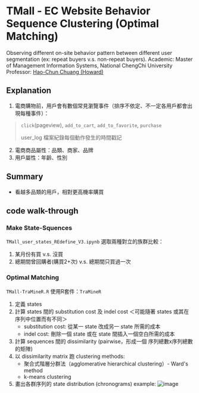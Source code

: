 # TMall - EC Website Behavior Sequence Clustering (Optimal Matching)
Observing different on-site behavior pattern between different user segmentation (ex: repeat buyers v.s. non-repeat buyers).
Academic: Master of Management Information Systems, National ChengChi University
Professor: [Hao-Chun Chuang (Howard)](https://mis2.nccu.edu.tw/zh_tw/Faculty/Faculty_01/%E8%8E%8A-%E7%9A%93%E9%88%9E-68290166)


## Explanation
1. 電商購物前，用戶會有數個常見瀏覽事件（排序不依定、不一定各用戶都會出現每種事件）：
> `click`(pageview), `add_to_cart`, `add_to_favorite`, `purchase`
> 
> user_log 檔案紀錄每個動作發生的時間戳記

2. 電商商品屬性：品類、商家、品牌
3. 用戶屬性：年齡、性別


## Summary
- 看越多品類的用戶，相對更高機率購買


## code walk-through

### Make State-Squences
`TMall_user_states_REdefine_V3.ipynb`
選取兩種對立的族群比較：
1. 某月份有買 v.s. 沒買
2. 總期間曾回購者(購買2+次) v.s. 總期間只買過一次


### Optimal Matching
`TMall-TraMineR.R`
使用R套件：`TraMineR`
1. 定義 states
2. 計算 states 間的 substitution cost 及 indel cost ＜可能隨著 states 或其在序列中位置而有不同＞
    - substitution cost: 從某一 state 改成另一 state 所需的成本
    - indel cost: 刪除一個 state 或在 state 間插入一個空白所需的成本
3. 計算 sequences 間的 dissimilarity (pairwise，形成一個 序列總數x序列總數 的矩陣)
4. 以 dissimilarity matrix 跑 clustering methods:
    - 聚合式階層分群法（agglomerative hierarchical clustering）- Ward's method
    - k-means clustering
5. 畫出各群序列的 state distribution (chronograms)
example:
![image](https://i.imgur.com/37W76x0.png)

